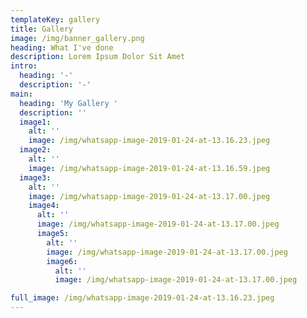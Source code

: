 ```yaml
---
templateKey: gallery
title: Gallery
image: /img/banner_gallery.png
heading: What I've done
description: Lorem Ipsum Dolor Sit Amet
intro:
  heading: '-'
  description: '-'
main:
  heading: 'My Gallery '
  description: ''
  image1:
    alt: ''
    image: /img/whatsapp-image-2019-01-24-at-13.16.23.jpeg
  image2:
    alt: ''
    image: /img/whatsapp-image-2019-01-24-at-13.16.59.jpeg
  image3:
    alt: ''
    image: /img/whatsapp-image-2019-01-24-at-13.17.00.jpeg
    image4:
      alt: ''
      image: /img/whatsapp-image-2019-01-24-at-13.17.00.jpeg
      image5:
        alt: ''
        image: /img/whatsapp-image-2019-01-24-at-13.17.00.jpeg
        image6:
          alt: ''
          image: /img/whatsapp-image-2019-01-24-at-13.17.00.jpeg

full_image: /img/whatsapp-image-2019-01-24-at-13.16.23.jpeg
---
```

